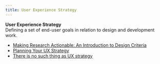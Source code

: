 ```yaml
---
title: User Experience Strategy
---
```

**User Experience Strategy**  
Defining a set of end-user goals in relation to design and development work.
*   [Making Research Actionable: An Introduction to Design Criteria](http://www.adaptivepath.com/ideas/making-research-actionable-an-introduction-to-design-criteria)  
*   [Planning Your UX Strategy](http://johnnyholland.org/2010/04/16/planning-your-ux-strategy/)  
*   [There is no such thing as UX strategy](http://www.jeffgothelf.com/blog/there-is-no-such-thing-as-ux-strategy/#sthash.qlyTZv6A.dpbs)  
